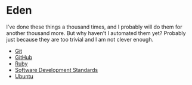 Eden
====

I've done these things a thousand times, and I probably will do them for another thousand more. But why haven't I automated them yet? Probably just because they are too trivial and I am not clever enough.

- [Git](https://github.com/mlin6436/eden/tree/master/git)
- [GitHub](https://github.com/mlin6436/eden/tree/master/github)
- [Ruby](https://github.com/mlin6436/eden/tree/master/ruby)
- [Software Development Standards](https://github.com/mlin6436/eden/tree/master/standards)
- [Ubuntu](https://github.com/mlin6436/eden/tree/master/ubuntu)
